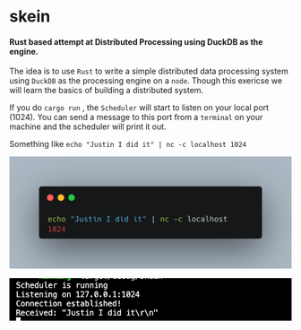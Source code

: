 # skein
#### Rust based attempt at Distributed Processing using DuckDB as the engine.

The idea is to use `Rust` to write a simple distributed data processing system using
`DuckDB` as the processing engine on a `node`. Though this exericse we will learn 
the basics of building a distributed system.

If you do `cargo run` , the `Scheduler` will start to listen on your local port (1024).
You can send a message to this port from a `terminal` on your machine and the
scheduler will print it out.

Something like `echo "Justin I did it" | nc -c localhost 1024`

![alt text](https://github.com/danielbeach/skein/blob/main/imgs/echo.png?raw=true)

![alt text](https://github.com/danielbeach/skein/blob/main/imgs/node.webp?raw=true)




